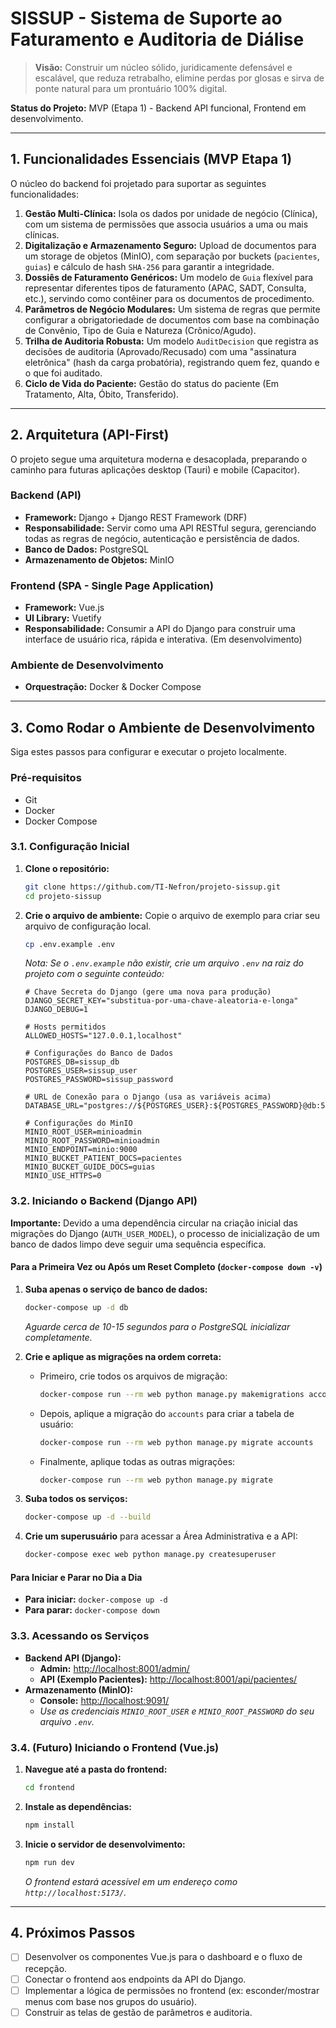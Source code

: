 # SISSUP - Sistema de Suporte ao Faturamento e Auditoria de Diálise

> **Visão:** Construir um núcleo sólido, juridicamente defensável e escalável, que reduza retrabalho, elimine perdas por glosas e sirva de ponte natural para um prontuário 100% digital.

**Status do Projeto:** MVP (Etapa 1) - Backend API funcional, Frontend em desenvolvimento.

---

## 1. Funcionalidades Essenciais (MVP Etapa 1)

O núcleo do backend foi projetado para suportar as seguintes funcionalidades:

1.  **Gestão Multi-Clínica:** Isola os dados por unidade de negócio (Clínica), com um sistema de permissões que associa usuários a uma ou mais clínicas.
2.  **Digitalização e Armazenamento Seguro:** Upload de documentos para um storage de objetos (MinIO), com separação por buckets (`pacientes`, `guias`) e cálculo de hash `SHA-256` para garantir a integridade.
3.  **Dossiês de Faturamento Genéricos:** Um modelo de `Guia` flexível para representar diferentes tipos de faturamento (APAC, SADT, Consulta, etc.), servindo como contêiner para os documentos de procedimento.
4.  **Parâmetros de Negócio Modulares:** Um sistema de regras que permite configurar a obrigatoriedade de documentos com base na combinação de Convênio, Tipo de Guia e Natureza (Crônico/Agudo).
5.  **Trilha de Auditoria Robusta:** Um modelo `AuditDecision` que registra as decisões de auditoria (Aprovado/Recusado) com uma "assinatura eletrônica" (hash da carga probatória), registrando quem fez, quando e o que foi auditado.
6.  **Ciclo de Vida do Paciente:** Gestão do status do paciente (Em Tratamento, Alta, Óbito, Transferido).

---

## 2. Arquitetura (API-First)

O projeto segue uma arquitetura moderna e desacoplada, preparando o caminho para futuras aplicações desktop (Tauri) e mobile (Capacitor).

### Backend (API)
-   **Framework:** Django + Django REST Framework (DRF)
-   **Responsabilidade:** Servir como uma API RESTful segura, gerenciando todas as regras de negócio, autenticação e persistência de dados.
-   **Banco de Dados:** PostgreSQL
-   **Armazenamento de Objetos:** MinIO

### Frontend (SPA - Single Page Application)
-   **Framework:** Vue.js
-   **UI Library:** Vuetify
-   **Responsabilidade:** Consumir a API do Django para construir uma interface de usuário rica, rápida e interativa. (Em desenvolvimento)

### Ambiente de Desenvolvimento
-   **Orquestração:** Docker & Docker Compose

---

## 3. Como Rodar o Ambiente de Desenvolvimento

Siga estes passos para configurar e executar o projeto localmente.

### Pré-requisitos
-   Git
-   Docker
-   Docker Compose

### 3.1. Configuração Inicial

1.  **Clone o repositório:**
    ```bash
    git clone https://github.com/TI-Nefron/projeto-sissup.git
    cd projeto-sissup
    ```

2.  **Crie o arquivo de ambiente:**
    Copie o arquivo de exemplo para criar seu arquivo de configuração local.
    ```bash
    cp .env.example .env
    ```
    *Nota: Se o `.env.example` não existir, crie um arquivo `.env` na raiz do projeto com o seguinte conteúdo:*
    ```env
    # Chave Secreta do Django (gere uma nova para produção)
    DJANGO_SECRET_KEY="substitua-por-uma-chave-aleatoria-e-longa"
    DJANGO_DEBUG=1

    # Hosts permitidos
    ALLOWED_HOSTS="127.0.0.1,localhost"

    # Configurações do Banco de Dados
    POSTGRES_DB=sissup_db
    POSTGRES_USER=sissup_user
    POSTGRES_PASSWORD=sissup_password

    # URL de Conexão para o Django (usa as variáveis acima)
    DATABASE_URL="postgres://${POSTGRES_USER}:${POSTGRES_PASSWORD}@db:5432/${POSTGRES_DB}"

    # Configurações do MinIO
    MINIO_ROOT_USER=minioadmin
    MINIO_ROOT_PASSWORD=minioadmin
    MINIO_ENDPOINT=minio:9000
    MINIO_BUCKET_PATIENT_DOCS=pacientes
    MINIO_BUCKET_GUIDE_DOCS=guias
    MINIO_USE_HTTPS=0
    ```

### 3.2. Iniciando o Backend (Django API)

**Importante:** Devido a uma dependência circular na criação inicial das migrações do Django (`AUTH_USER_MODEL`), o processo de inicialização de um banco de dados limpo deve seguir uma sequência específica.

#### Para a Primeira Vez ou Após um Reset Completo (`docker-compose down -v`)

1.  **Suba apenas o serviço de banco de dados:**
    ```bash
    docker-compose up -d db
    ```
    *Aguarde cerca de 10-15 segundos para o PostgreSQL inicializar completamente.*

2.  **Crie e aplique as migrações na ordem correta:**
    -   Primeiro, crie todos os arquivos de migração:
        ```bash
        docker-compose run --rm web python manage.py makemigrations accounts audit billing dialysis documents organization parameters
        ```
    -   Depois, aplique a migração do `accounts` para criar a tabela de usuário:
        ```bash
        docker-compose run --rm web python manage.py migrate accounts
        ```
    -   Finalmente, aplique todas as outras migrações:
        ```bash
        docker-compose run --rm web python manage.py migrate
        ```

3.  **Suba todos os serviços:**
    ```bash
    docker-compose up -d --build
    ```

4.  **Crie um superusuário** para acessar a Área Administrativa e a API:
    ```bash
    docker-compose exec web python manage.py createsuperuser
    ```

#### Para Iniciar e Parar no Dia a Dia

-   **Para iniciar:** `docker-compose up -d`
-   **Para parar:** `docker-compose down`

### 3.3. Acessando os Serviços

-   **Backend API (Django):**
    -   **Admin:** [http://localhost:8001/admin/](http://localhost:8001/admin/)
    -   **API (Exemplo Pacientes):** [http://localhost:8001/api/pacientes/](http://localhost:8001/api/pacientes/)
-   **Armazenamento (MinIO):**
    -   **Console:** [http://localhost:9091/](http://localhost:9091/)
    -   *Use as credenciais `MINIO_ROOT_USER` e `MINIO_ROOT_PASSWORD` do seu arquivo `.env`.*

### 3.4. (Futuro) Iniciando o Frontend (Vue.js)

1.  **Navegue até a pasta do frontend:**
    ```bash
    cd frontend
    ```
2.  **Instale as dependências:**
    ```bash
    npm install
    ```
3.  **Inicie o servidor de desenvolvimento:**
    ```bash
    npm run dev
    ```
    *O frontend estará acessível em um endereço como `http://localhost:5173/`.*

---

## 4. Próximos Passos

-   [ ] Desenvolver os componentes Vue.js para o dashboard e o fluxo de recepção.
-   [ ] Conectar o frontend aos endpoints da API do Django.
-   [ ] Implementar a lógica de permissões no frontend (ex: esconder/mostrar menus com base nos grupos do usuário).
-   [ ] Construir as telas de gestão de parâmetros e auditoria.